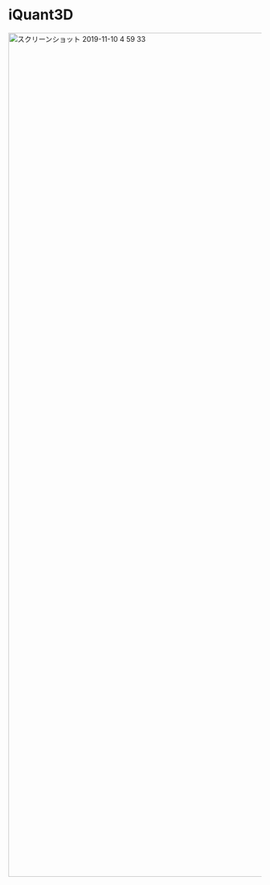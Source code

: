 # iQuant3D

<img width="1680" alt="スクリーンショット 2019-11-10 4 59 33" src="https://user-images.githubusercontent.com/7247018/68534354-00f0e400-0377-11ea-8c60-997285110d20.png">
